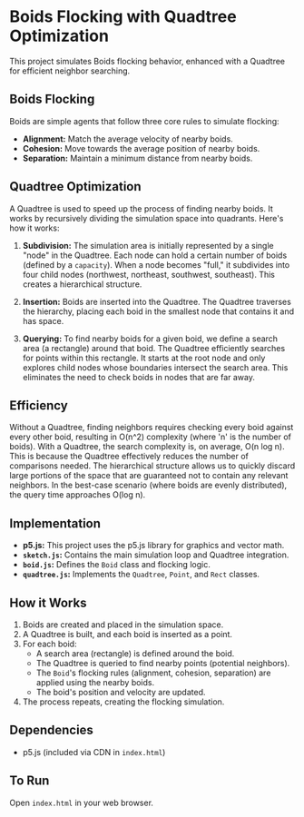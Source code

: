 # Boids Flocking with Quadtree Optimization

This project simulates Boids flocking behavior, enhanced with a Quadtree for efficient neighbor searching.

## Boids Flocking

Boids are simple agents that follow three core rules to simulate flocking:

* **Alignment:** Match the average velocity of nearby boids.
* **Cohesion:** Move towards the average position of nearby boids.
* **Separation:** Maintain a minimum distance from nearby boids.

## Quadtree Optimization

A Quadtree is used to speed up the process of finding nearby boids. It works by recursively dividing the simulation space into quadrants.  Here's how it works:

1. **Subdivision:** The simulation area is initially represented by a single "node" in the Quadtree.  Each node can hold a certain number of boids (defined by a `capacity`). When a node becomes "full," it subdivides into four child nodes (northwest, northeast, southwest, southeast).  This creates a hierarchical structure.

2. **Insertion:** Boids are inserted into the Quadtree.  The Quadtree traverses the hierarchy, placing each boid in the smallest node that contains it and has space.

3. **Querying:** To find nearby boids for a given boid, we define a search area (a rectangle) around that boid.  The Quadtree efficiently searches for points within this rectangle.  It starts at the root node and only explores child nodes whose boundaries intersect the search area. This eliminates the need to check boids in nodes that are far away.

## Efficiency

Without a Quadtree, finding neighbors requires checking every boid against every other boid, resulting in O(n^2) complexity (where 'n' is the number of boids).  With a Quadtree, the search complexity is, on average, O(n log n). This is because the Quadtree effectively reduces the number of comparisons needed. The hierarchical structure allows us to quickly discard large portions of the space that are guaranteed not to contain any relevant neighbors.  In the best-case scenario (where boids are evenly distributed), the query time approaches O(log n).

## Implementation

* **p5.js:** This project uses the p5.js library for graphics and vector math.
* **`sketch.js`:** Contains the main simulation loop and Quadtree integration.
* **`boid.js`:** Defines the `Boid` class and flocking logic.
* **`quadtree.js`:** Implements the `Quadtree`, `Point`, and `Rect` classes.

## How it Works

1. Boids are created and placed in the simulation space.
2. A Quadtree is built, and each boid is inserted as a point.
3. For each boid:
    * A search area (rectangle) is defined around the boid.
    * The Quadtree is queried to find nearby points (potential neighbors).
    * The `Boid`'s flocking rules (alignment, cohesion, separation) are applied using the nearby boids.
    * The boid's position and velocity are updated.
4. The process repeats, creating the flocking simulation.

## Dependencies

* p5.js (included via CDN in `index.html`)

## To Run

Open `index.html` in your web browser.